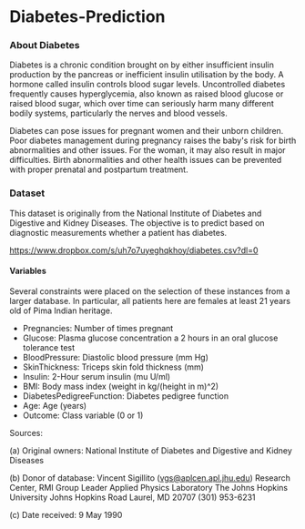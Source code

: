 # Diabetes-Prediction

### About Diabetes
Diabetes is a chronic condition brought on by either insufficient insulin production by the pancreas or inefficient insulin utilisation by the body. A hormone called insulin controls blood sugar levels. Uncontrolled diabetes frequently causes hyperglycemia, also known as raised blood glucose or raised blood sugar, which over time can seriously harm many different bodily systems, particularly the nerves and blood vessels.

Diabetes can pose issues for pregnant women and their unborn children. Poor diabetes management during pregnancy raises the baby's risk for birth abnormalities and other issues. For the woman, it may also result in major difficulties. Birth abnormalities and other health issues can be prevented with proper prenatal and postpartum treatment.

### Dataset
This dataset is originally from the National Institute of Diabetes and Digestive and Kidney Diseases. The objective is to predict based on diagnostic measurements whether a patient has diabetes.

https://www.dropbox.com/s/uh7o7uyeghqkhoy/diabetes.csv?dl=0

#### Variables
Several constraints were placed on the selection of these instances from a larger database. In particular, all patients here are females at least 21 years old of Pima Indian heritage.

- Pregnancies: Number of times pregnant
- Glucose: Plasma glucose concentration a 2 hours in an oral glucose tolerance test
- BloodPressure: Diastolic blood pressure (mm Hg)
- SkinThickness: Triceps skin fold thickness (mm)
- Insulin: 2-Hour serum insulin (mu U/ml)
- BMI: Body mass index (weight in kg/(height in m)^2)
- DiabetesPedigreeFunction: Diabetes pedigree function
- Age: Age (years)
- Outcome: Class variable (0 or 1)

Sources:

(a) Original owners: National Institute of Diabetes and Digestive and Kidney Diseases

(b) Donor of database: Vincent Sigillito (vgs@aplcen.apl.jhu.edu)
Research Center, RMI Group Leader
Applied Physics Laboratory
The Johns Hopkins University
Johns Hopkins Road
Laurel, MD 20707
(301) 953-6231

(c) Date received: 9 May 1990


